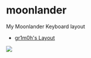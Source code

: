 # moonlander
My Moonlander Keyboard layout

* [gr1m0h's Layout](https://configure.zsa.io/moonlander/layouts/mzdoX/latest/0)

![](https://github.com/grimoh/moonlander/blob/main/moonlander_gr1m0h-s-layout_mzdoX_e5Mal/key_config.png)
